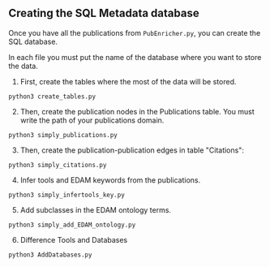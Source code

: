 ## Creating the SQL Metadata database

Once you have all the publications from `PubEnricher.py`, you can create the SQL database.

In each file you must put the name of the database where you want to store the data.

1. First, create the tables where the most of the data will be stored.

```
python3 create_tables.py
```

2. Then, create the publication nodes in the Publications table. You must write the path of your publications domain.

```
python3 simply_publications.py
```

3. Then, create the publication-publication edges in table "Citations":

```
python3 simply_citations.py
```

4. Infer tools and EDAM keywords from the publications.

```
python3 simply_infertools_key.py
```

5. Add subclasses in the EDAM ontology terms.

```
python3 simply_add_EDAM_ontology.py
```

6. Difference Tools and Databases

```
python3 AddDatabases.py
```
